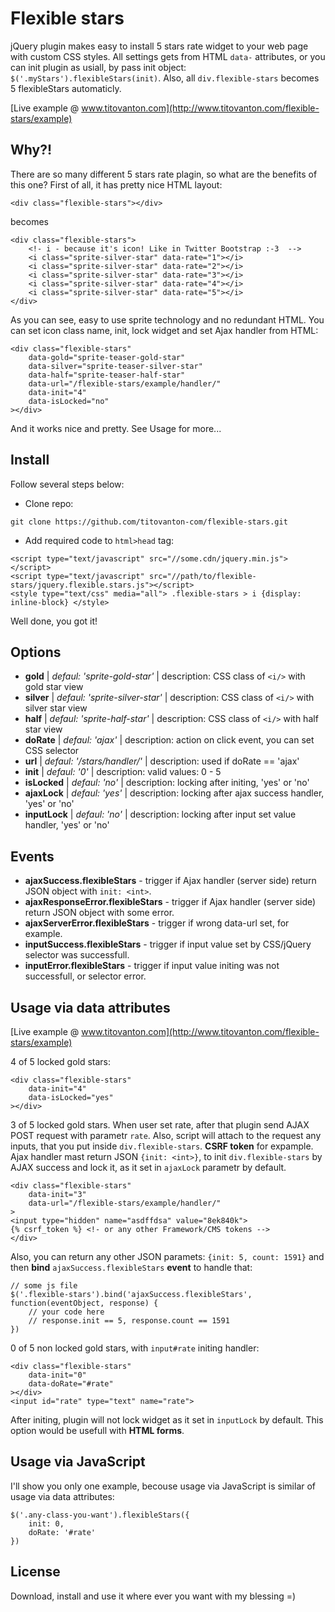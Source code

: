 # Flexible stars
jQuery plugin makes easy to install 5 stars rate widget to your web page with custom CSS styles.
All settings gets from HTML `data-` attributes, or you can init plugin as usiall, by pass init
object: `$('.myStars').flexibleStars(init)`. Also, all `div.flexible-stars` becomes 5 flexibleStars automaticly.

[Live example @ www.titovanton.com](http://www.titovanton.com/flexible-stars/example)

## Why?!
There are so many different 5 stars rate plagin, so what are the benefits of this one? First of all,
it has pretty nice HTML layout:
```
<div class="flexible-stars"></div>
```
becomes
```
<div class="flexible-stars">
    <!- i - because it's icon! Like in Twitter Bootstrap :-3  -->
    <i class="sprite-silver-star" data-rate="1"></i>
    <i class="sprite-silver-star" data-rate="2"></i>
    <i class="sprite-silver-star" data-rate="3"></i>
    <i class="sprite-silver-star" data-rate="4"></i>
    <i class="sprite-silver-star" data-rate="5"></i>
</div>
```
As you can see, easy to use sprite technology and no redundant HTML.
You can set icon class name, init, lock widget and set Ajax handler from HTML:
```
<div class="flexible-stars"
    data-gold="sprite-teaser-gold-star"
    data-silver="sprite-teaser-silver-star"
    data-half="sprite-teaser-half-star"
    data-url="/flexible-stars/example/handler/"
    data-init="4"
    data-isLocked="no"
></div>
```
And it works nice and pretty. See Usage for more...

## Install
Follow several steps below: 

- Clone repo:

`git clone https://github.com/titovanton-com/flexible-stars.git`
    
- Add required code to `html>head` tag:

```
<script type="text/javascript" src="//some.cdn/jquery.min.js"></script>
<script type="text/javascript" src="//path/to/flexible-stars/jquery.flexible.stars.js"></script>
<style type="text/css" media="all"> .flexible-stars > i {display: inline-block} </style>
```

Well done, you got it!

## Options
- **gold**      | *defaul: 'sprite-gold-star'*   | description: CSS class of `<i/>` with gold star view
- **silver**    | *defaul: 'sprite-silver-star'* | description: CSS class of `<i/>` with silver star view
- **half**      | *defaul: 'sprite-half-star'*   | description: CSS class of `<i/>` with half star view
- **doRate**    | *defaul: 'ajax'*               | description: action on click event, you can set CSS selector
- **url**       | *defaul: '/stars/handler/'*    | description: used if doRate == 'ajax'
- **init**      | *defaul: '0'*                  | description: valid values: 0 - 5
- **isLocked**  | *defaul: 'no'*                 | description: locking after initing, 'yes' or 'no'
- **ajaxLock**  | *defaul: 'yes'*                | description: locking after ajax success handler, 'yes' or 'no'
- **inputLock** | *defaul: 'no'*                 | description: locking after input set value handler, 'yes' or 'no'

## Events
- **ajaxSuccess.flexibleStars** - trigger if Ajax handler (server side) return JSON object with `init: <int>`.
- **ajaxResponseError.flexibleStars** - trigger if Ajax handler (server side) return JSON object with some error.
- **ajaxServerError.flexibleStars** - trigger if wrong data-url set, for example.
- **inputSuccess.flexibleStars** - trigger if input value set by CSS/jQuery selector was successfull.
- **inputError.flexibleStars** - trigger if input value initing was not successfull, or selector error.

## Usage via data attributes
[Live example @ www.titovanton.com](http://www.titovanton.com/flexible-stars/example)

4 of 5 locked gold stars:
```
<div class="flexible-stars"
    data-init="4"
    data-isLocked="yes"
></div>
```
3 of 5 locked gold stars. When user set rate, after that plugin send AJAX POST request with parametr `rate`.
Also, script will attach to the request any inputs, that you put inside `div.flexible-stars`. **CSRF token** for
expample. Ajax handler mast return JSON `{init: <int>}`, to init `div.flexible-stars` by AJAX success and lock it, 
as it set in `ajaxLock` parametr by default. 
```
<div class="flexible-stars"
    data-init="3"
    data-url="/flexible-stars/example/handler/"
>
<input type="hidden" name="asdffdsa" value="8ek840k">
{% csrf_token %} <!- or any other Framework/CMS tokens -->
</div>
```
Also, you can return any other JSON paramets: `{init: 5, count: 1591}` and then 
**bind** `ajaxSuccess.flexibleStars` **event** to handle that:
```
// some js file
$('.flexible-stars').bind('ajaxSuccess.flexibleStars', function(eventObject, response) {
    // your code here
    // response.init == 5, response.count == 1591
})
```
0 of 5 non locked gold stars, with `input#rate` initing handler:
```
<div class="flexible-stars"
    data-init="0"
    data-doRate="#rate"
></div>
<input id="rate" type="text" name="rate">
```
After initing, plugin will not lock widget as it set in `inputLock` by default.
This option would be usefull with **HTML forms**.

## Usage via JavaScript
I'll show you only one example, becouse usage via JavaScript is similar of usage via data attributes:

```
$('.any-class-you-want').flexibleStars({
    init: 0,
    doRate: '#rate'
})
```

## License
Download, install and use it where ever you want with my blessing =)
